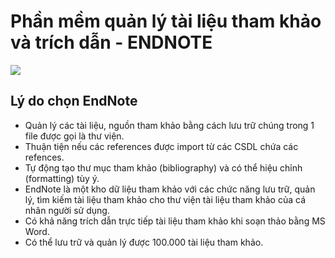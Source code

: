 # Phần mềm quản lý tài liệu tham khảo và trích dẫn - ENDNOTE

<img src='image_src/EndNoteMSWord.jpg' atl = 'endnote' style='display:block margin-left = auto; margin-right = auto'>

## Lý do chọn EndNote

- Quản lý các tài liệu, nguồn tham khảo bằng cách lưu trữ chúng trong 1 file được gọi là thư viện.
- Thuận tiện nếu các references được import từ các CSDL chứa các refences.
- Tự động tạo thư mục tham khảo (bibliography) và có thể hiệu chỉnh (formatting) tùy ý.
- EndNote là một kho dữ liệu tham khảo với các chức năng lưu trữ, quản lý, tìm kiếm tài liệu tham khảo cho thư viện tài liệu tham khảo của cá nhân người sử dụng.
- Có khả năng trích dẫn trực tiếp tài liệu tham khảo khi soạn thảo bằng MS Word.
- Có thể lưu trữ và quản lý được 100.000 tài liệu tham khảo.
